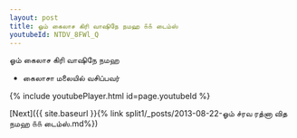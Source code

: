 ```yaml
---
layout: post
title: ஓம் கைலாச கிரி வாஷிநே நமஹ ௧௧ டைம்ஸ்
youtubeId: NTDV_8FWl_Q
---
```

 
 
 ஓம் கைலாச கிரி வாஷிநே நமஹ  
 
 -  கைலாசா மலையில் வசிப்பவர் 
 
  
 
  
 
 
 
 
 
 


{% include youtubePlayer.html id=page.youtubeId %}
 
[Next]({{ site.baseurl }}{% link  split1/_posts/2013-08-22-ஓம் ச்ரவ ரத்னா வித நமஹ ௧௧ டைம்ஸ்.md%})
 

